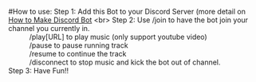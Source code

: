 #How to use:
  Step 1: Add this Bot to your Discord Server (more detail on [How to Make Discord Bot]([https://www.google.com](https://www.upwork.com/resources/how-to-make-discord-bot)https://www.upwork.com/resources/how-to-make-discord-bot) <br>
  Step 2: Use /join to have the bot join your channel you currently in.<br>
              &emsp;&emsp;&emsp;/play[URL] to play music (only support youtube video)<br>
              &emsp;&emsp;&emsp;/pause to pause running track<br>
              &emsp;&emsp;&emsp;/resume to continue the track<br>
              &emsp;&emsp;&emsp;/disconnect to stop music and kick the bot out of channel.<br>
  Step 3: Have Fun!!<br>
